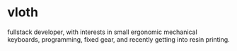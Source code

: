 # vloth

fullstack developer, with interests in small ergonomic mechanical keyboards, programming,
fixed gear, and recently getting into resin printing.
